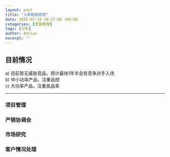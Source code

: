 ```yaml
---
layout: post
title: "入职职能研究"
date: 2025-05-18 10:27:00 +08:00
categories: [思路整理]
tags: [分析]
author: Adrian
excerpt: "" 
---
```


## **目前情况**
a)	目前暂无威胁竞品，预计最快1年半会有竞争对手入场  
b)	中小功率产品，注重品控  
c)	大功率产品，注重良品率  

---
### **项目管理**


### **产销协调会**


### **市场研究**


### **客户情况处理**
